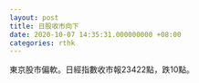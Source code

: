 ```yaml
---
layout: post
title: 日股收市向下
date: 2020-10-07 14:35:31.000000000 +08:00
categories: rthk
---
```


東京股市偏軟。日經指數收市報23422點，跌10點。
